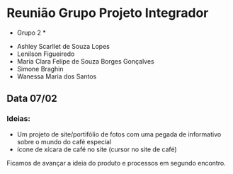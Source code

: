 # Reunião Grupo Projeto Integrador

* Grupo 2 *  

- Ashley Scarllet de Souza Lopes
- Lenilson Figueiredo
- Maria Clara Felipe de Souza Borges Gonçalves
- Simone Braghin 
- Wanessa Maria dos Santos


## Data 07/02


### Ideias:
- Um projeto de site/portifólio de fotos com uma pegada de informativo sobre o mundo do café especial
- ícone de xícara de café no site (cursor no site de café)

Ficamos de avançar a ideia do produto e processos em segundo encontro.